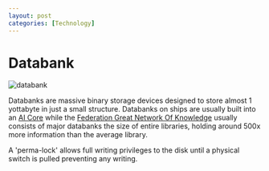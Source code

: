 ```yaml
---
layout: post
categories: [Technology]
---
```


# Databank

![databank](../images/thumbnail/databanks.png)

Databanks are massive binary storage devices designed to store almost 1 yottabyte in just a small structure. Databanks on ships are usually built into an [AI Core](ai_cores) while the [Federation Great Network Of Knowledge](network_of_knowledge) usually consists of major databanks the size of entire libraries, holding around 500x more information than the average library.

A 'perma-lock' allows full writing privileges to the disk until a physical switch is pulled preventing any writing.
